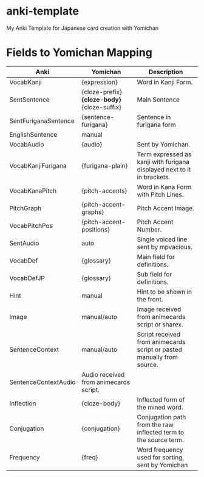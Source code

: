 # anki-template

My Anki Template for Japanese card creation with Yomichan

# Fields to Yomichan Mapping

| Anki                 | Yomichan                                 | Description                                                             |
|----------------------|------------------------------------------|-------------------------------------------------------------------------|
| VocabKanji           | {expression}                             | Word in Kanji Form.                                                     |
| SentSentence         | {cloze-prefix}<b>{cloze-body}</b>{cloze-suffix} | Main Sentence                                                           |
| SentFuriganaSentence | {sentence-furigana}                      | Sentence in furigana form                                               |
| EnglishSentence      | manual                                   |                                                                         |
| VocabAudio           | {audio}                                  | Sent by Yomichan.                                                       |
| VocabKanjiFurigana   | {furigana-plain}                         | Term expressed as kanji with furigana displayed next to it in brackets. |
| VocabKanaPitch       | {pitch-accents}                          | Word in Kana Form with Pitch Lines.                                     |
| PitchGraph           | {pitch-accent-graphs}                    | Pitch Accent Image.                                                     |
| VocabPitchPos        | {pitch-accent-positions}                 | Pitch Accent Number.                                                    |
| SentAudio            | auto                                     | Single voiced line sent by mpvacious.                                   |
| VocabDef             | {glossary}                               | Main field for definitions.                                             |
| VocabDefJP           | {glossary}                               | Sub field for definitions.                                              |
| Hint                 | manual                                   | Hint to be shown in the front.                                          |
| Image                | manual/auto                              | Image received from animecards script or sharex.                        |
| SentenceContext      | manual/auto                              | Script received from animecards script or pasted manually from source.  |
| SentenceContextAudio | Audio received from animecards script.   |                                                                         |
| Inflection           | {cloze-body}                             | Inflected form of the mined word.                                       |
| Conjugation          | {conjugation}                            | Conjugation path from the raw inflected term to the source term.        |
| Frequency            | {freq}                                   | Word frequency used for sorting, sent by Yomichan                       |
